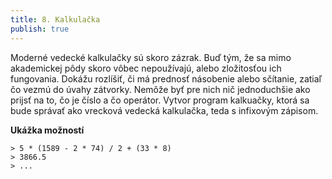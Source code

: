 ```yaml
---
title: 8. Kalkulačka
publish: true
---
```


Moderné vedecké kalkulačky sú skoro zázrak. Buď tým, že sa mimo akademickej pôdy skoro vôbec nepoužívajú, alebo zložitosťou ich fungovania. Dokážu rozlíšiť, či má prednosť násobenie alebo sčítanie, zatiaľ čo vezmú do úvahy zátvorky. Nemôže byť pre nich nič jednoduchšie ako prijsť na to, čo je číslo a čo operátor. Vytvor program kalkuačky, ktorá sa bude správať ako vrecková vedecká kalkulačka, teda s infixovým zápisom.

**Ukážka možností**
```
> 5 * (1589 - 2 * 74) / 2 + (33 * 8)
> 3866.5
> ...
```